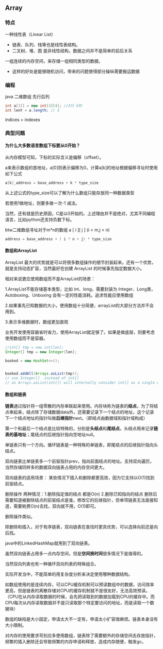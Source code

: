 ## Array

### 特点

一种线性表（Linear List）

- 链表、队列、栈等也是线性表结构。
- 二叉树、堆、图 是非线性结构，数据之间并不是简单的前后关系

一组连续的内存空间，来存储一组相同类型的数据。

- 这样的好处是能够随机访问，带来的问题使得部分操纵需要搬运数据



### 编程

java 二维数组 先行后列

```java
int a[][] = new int[3][4]; //3行 4列
int lenY = a.length; // 3
```

indices = indexes





### 典型问题

#### **为什么大多数语言数组下标要从0开始？**

从内存模型可知，下标的实际含义是偏移（offset）。

a来表示数组的首地址，a[0]则表示偏移为0，计算a[k]的地址根据偏移寻址时使用如下公式

```java
a[k]_address = base_address + k * type_size
```

从上述公式的type_size可以了解为什么数组只能存放同一种数据类型

若使用1做地址，则要多做一次-1 减法。

当然，还有就是历史原因，C是以0开始的。上述理由并不是绝对，尤其不同编程语言，比如python还支持负数下标。

btw二维数组寻址对于m*n的数组 a [ i ][ j ] (i < m,j < n)

```java
address = base_address + ( i * n + j) * type_size
```



#### 数组和ArrayList

ArrayList 最大的优势就是可以将很多数组操作的细节封装起来。还有一个优势，就是支持动态扩容，当然最好在创建 ArrayList 的时候事先指定数据大小。

相对来说更应使用数组而不是ArrayList的场景：

1.ArrayList不能存储基本类型，比如 int、long，需要封装为 Integer、Long类，Autoboxing、Unboxing 会有一定的性能消耗。追求性能应使用数组

2.如果事先已知数据的大小，使用数组十分简便，arrayList的大部分方法并不会用到。

3.表示多维数据时，数组更加直观



业务开发使用容器省时省力，使用ArrayList就足够了。如果是做底层，则要考虑使用数组而不是容器。




```java
//int[] tmp = new int[len];
Integer[] tmp = new Integer[len];

booked = new HashSet<>();


booked.addAll(Arrays.asList(tmp));
// use Integer[]  instead of int[]
// as Arrays.asList(int[]) will internally consider int[] as a single element.
```







#### 数组和链表

**链表**通过指针将一组零散的内存串联起来使用。内存块称为链表的**结点**，为了将结点串起来，结点除了存储数据data外，还需要记录下一个结点的地址，这个记录下一个结点地址的指针叫做**后继指针**next。（即结点由数据域和指针域构成）

第一个和最后一个结点是比较特殊的，分别是**头结点**和**尾结点**。头结点用来记录**链表的基地址**；尾结点的后继指针指向空地址null。



单链表只有一个方向。循环链表是一种特殊的单链表，即尾结点的后继指针指向头结点。



双向链表比单链表多一个前驱指针prev，指向前面结点的地址。支持双向遍历，当然存储同样多的数据双向链表占用的内存空间更大。

双向链表的适用场景： 某些情况下插入和删除都更高效，因为它支持以O(1)找到前驱结点。

删除操作 两种情况：1.删除指定值的结点 都是O(n) 2.删除已知指向的结点 删除后需要知道被删除结点的前驱结点是谁，修改它的后继指针，但单项链表无法直接知道，需要耗费O(n)去找，双向就不用，O(1)即可。

删除操作类似。

除删除和插入，对于有序链表，双向链表在查找时更具优势，可以选择向前还是向后找。

java中的LinkedHashMap就用到了双向链表。



虽然双向链表占用多一点内存空间，但是**空间换时间**很多情况下是值得的。

当然双向列表也有一种循环双向列表的特殊组合。

实际开发当中，不能简单的用复杂度分析来决定使用哪种数据结构。

如数组使用的是连续内存，可以CPU缓存机制可以预读数组中的数据，访问效率更高，但是链表的离散存储对CPU的缓存机制就不是很友好，无法高效预读。（CPU在从内存读取数据的时候，会先把读取到的数据加载到CPU的缓存中。而CPU每次从内存读取数据并不是只读取那个特定要访问的地址，而是读取一个数据块）

数组的缺陷是大小固定，申请太大不一定有，申请太小扩容很麻烦。链表本身没有大小限制。



对内存的使用要求苛刻应多使用数组，链表除了需要额外的存储空间去存放指针，频繁的插入删除还会导致频繁的内存申请和释放，造成内存随便，触发gc。
